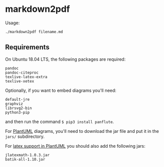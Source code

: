 # markdown2pdf

Usage:

```sh
./markdown2pdf filename.md
```

## Requirements

On Ubuntu 18.04 LTS, the following packages are required:

```
pandoc
pandoc-citeproc
texlive-latex-extra
texlive-xetex
```

Optionally, if you want to embed diagrams you'll need:

```
default-jre
graphviz
librsvg2-bin
python3-pip
```

and then run the command `$ pip3 install panflute`.

For [PlantUML](https://plantuml.com) diagrams, you'll need to download
the jar file and put it in the `jars/` subdirectory.

For [latex support in PlantUML](http://plantuml.com/ascii-math) you should
also add the following jars:

```
jlatexmath-1.0.3.jar
batik-all-1.10.jar
```

